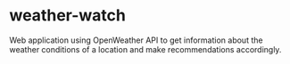 # weather-watch
Web application using OpenWeather API to get information about the weather conditions of a location and make recommendations accordingly.
